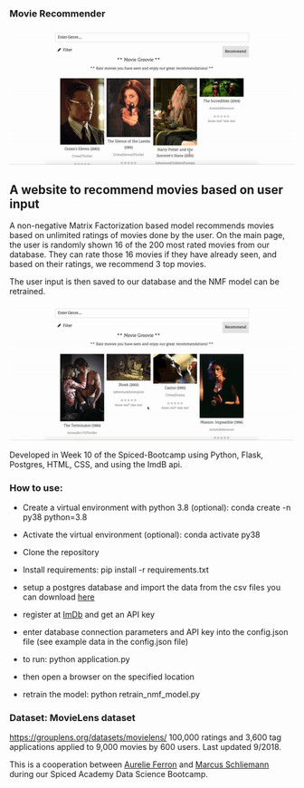 ### Movie Recommender 
![visualization](./home.gif)

## A website to recommend movies based on user input

A non-negative Matrix Factorization based model recommends movies based on unlimited ratings of movies done by the user. 
On the main page, the user is randomly shown 16 of the 200 most rated movies from our database. 
They can rate those 16 movies if they have already seen, and based on their ratings, we recommend 3 top movies.

The user input is then saved to our database and the NMF model can be retrained.

![visualization](./recommend.gif)

Developed in Week 10 of the Spiced-Bootcamp using Python, Flask, Postgres, HTML, CSS, and using the ImdB api. 


### How to use:
- Create a virtual environment with python 3.8 (optional): conda create -n py38 python=3.8 
- Activate the virtual environment (optional): conda activate py38

- Clone the repository

- Install requirements: pip install -r requirements.txt

- setup a postgres database and import the data from the csv files you can download [here](http://files.grouplens.org/datasets/movielens/ml-latest-small.zip)

- register at [ImDb](https://www.imdb-api.com ) and get an API key

- enter database connection parameters and API key into the config.json file (see example data in the config.json file) 

- to run: python application.py 

- then open a browser on the specified location

- retrain the model: python retrain_nmf_model.py

### Dataset: MovieLens dataset
https://grouplens.org/datasets/movielens/
100,000 ratings and 3,600 tag applications applied to 9,000 movies by 600 users. Last updated 9/2018.


This is a cooperation between [Aurelie Ferron](https://github.com/ferrau10) and [Marcus Schliemann](https://github.com/mscschliemann) during our Spiced Academy Data Science Bootcamp.
